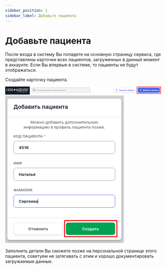 ```yaml
---
sidebar_position: 1
sidebar_label: Добавьте пациента
---
```


# Добавьте пациента

После входа в систему Вы попадете на основную страницу сервиса, где представлены карточки всех пациентов, загруженных в 
данный момент в аккаунте. Если Вы впервые в системе, то пациенты не будут отображаться.

Создайте карточку пациента. 

![Add patient](/img/version_1.02/add_patient.png)
![Add patient_2](/img/version_1.02/add_patient_2.png)

Заполнить детали Вы сможете позже на персональной странице этого пациента, советуем не затягивать с этим и хорошо документировать загружаемые данные.
